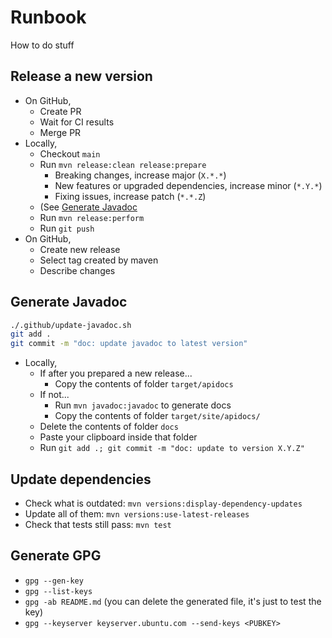 # Runbook

How to do stuff

## Release a new version

- On GitHub,
  - Create PR
  - Wait for CI results
  - Merge PR
- Locally,
  - Checkout `main`
  - Run `mvn release:clean release:prepare`
    - Breaking changes, increase major (`X.*.*`)
    - New features or upgraded dependencies, increase minor (`*.Y.*`)
    - Fixing issues, increase patch (`*.*.Z`)
  - (See [Generate Javadoc](#Generate-Javadoc)
  - Run `mvn release:perform`
  - Run `git push`
- On GitHub,
  - Create new release
  - Select tag created by maven
  - Describe changes

## Generate Javadoc

```sh
./.github/update-javadoc.sh
git add .
git commit -m "doc: update javadoc to latest version"
```

- Locally,
  - If after you prepared a new release...
    - Copy the contents of folder `target/apidocs`
  - If not...
    - Run `mvn javadoc:javadoc` to generate docs
    - Copy the contents of folder `target/site/apidocs/`
  - Delete the contents of folder `docs`
  - Paste your clipboard inside that folder
  - Run `git add .; git commit -m "doc: update to version X.Y.Z"`

## Update dependencies

- Check what is outdated: `mvn versions:display-dependency-updates`
- Update all of them: `mvn versions:use-latest-releases`
- Check that tests still pass: `mvn test`

## Generate GPG

- `gpg --gen-key`
- `gpg --list-keys`
- `gpg -ab README.md` (you can delete the generated file, it's just to test the key)
- `gpg --keyserver keyserver.ubuntu.com --send-keys <PUBKEY>`